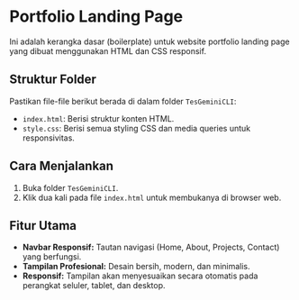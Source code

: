 # Portfolio Landing Page

Ini adalah kerangka dasar (boilerplate) untuk website portfolio landing page yang dibuat menggunakan HTML dan CSS responsif.

## Struktur Folder

Pastikan file-file berikut berada di dalam folder `TesGeminiCLI`:

- `index.html`: Berisi struktur konten HTML.
- `style.css`: Berisi semua styling CSS dan media queries untuk responsivitas.

## Cara Menjalankan

1. Buka folder `TesGeminiCLI`.
2. Klik dua kali pada file `index.html` untuk membukanya di browser web.

## Fitur Utama

- **Navbar Responsif:** Tautan navigasi (Home, About, Projects, Contact) yang berfungsi.
- **Tampilan Profesional:** Desain bersih, modern, dan minimalis.
- **Responsif:** Tampilan akan menyesuaikan secara otomatis pada perangkat seluler, tablet, dan desktop.